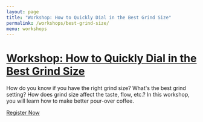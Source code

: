 ```yaml
---
layout: page
title: "Workshop: How to Quickly Dial in the Best Grind Size"
permalink: /workshops/best-grind-size/
menu: workshops
---
```


# [Workshop: How to Quickly Dial in the Best Grind Size](https://brewcoffee.ck.page/products/dial-in-the-best-grind-size)

How do you know if you have the right grind size? What's the best grind setting? How does grind size affect the taste, flow, etc.? In this workshop, you will learn how to make better pour-over coffee.


<script src="https://brewcoffee.ck.page/commerce.js" async defer></script>
<a class="convertkit-button" href="https://brewcoffee.ck.page/products/dial-in-the-best-grind-size" data-commerce>Register Now</a>
